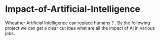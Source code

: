 # Impact-of-Artificial-Intelligence
Wheather Artificial Intelligence can replace humans ? . By the following project we can get a clear cut idea what are all the impact of AI in various jobs.
